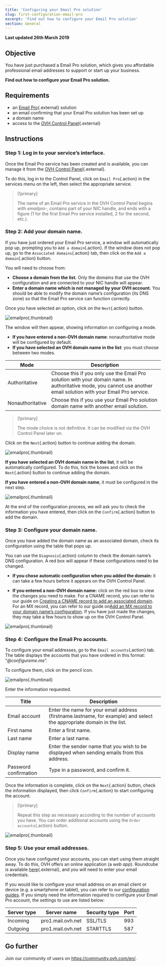 ```yaml
---
title: 'Configuring your Email Pro solution'
slug: first-configuration-email-pro
excerpt: 'Find out how to configure your Email Pro solution'
section: General
---
```


**Last updated 26th March 2019**

## Objective

You have just purchased a Email Pro solution, which gives you affordable professional email addresses to support or start up your business.

**Find out how to configure your Email Pro solution.**

## Requirements

- an [Email Pro]({ovh_www}/emails/email-pro/){.external} solution
- an email confirming that your Email Pro solution has been set up
- a domain name
- access to the [OVH Control Panel](https://www.ovh.com/auth/?action=gotomanager){.external}

## Instructions

### Step 1: Log in to your service’s interface.

Once the Email Pro service has been created and is available, you can manage it from the [OVH Control Panel](https://www.ovh.com/auth/?action=gotomanager){.external}.

To do this, log in to the Control Panel, click on `Email Pro`{.action} in the services menu on the left, then select the appropriate service.

> [!primary]
>
> The name of an Email Pro service in the OVH Control Panel begins with *emailpro-*, contains part of your NIC handle, and ends with a figure (1 for the first Email Pro service installed, 2 for the second, etc.).
>

### Step 2: Add your domain name.

If you have just ordered your Email Pro service, a window will automatically pop up, prompting you to `Add a domain`{.action}. If the window does not pop up, go to the `Associated domains`{.action} tab, then click on the `Add a domain`{.action} button.

You will need to choose from:

- **Choose a domain from the list.** Only the domains that use the OVH configuration and are connected to your NIC handle will appear.
- **Enter a domain name which is not managed by your OVH account.** You should be able to modify the domain name’s configuration (its DNS zone) so that the Email Pro service can function correctly.

Once you have selected an option, click on the `Next`{.action} button.

![emailpro](images/first_config_email_pro_add_domain.png){.thumbnail}

The window will then appear, showing information on configuring a mode.

- **If you have entered a non-OVH domain name**: nonauthoritative mode will be configured by default.
- **If you have selected an OVH domain name in the list**: you must choose between two modes.

|Mode|Description|
|---|---|
|Authoritative|Choose this if you only use the Email Pro solution with your domain name. In authoritative mode, you cannot use another email solution with your Email Pro service.|
|Nonauthoritative|Choose this if you use your Email Pro solution domain name with another email solution.| 

> [!primary]
>
> The mode choice is not definitive. It can be modified via the OVH Control Panel later on.
>

Click on the `Next`{.action} button to continue adding the domain.

![emailpro](images/first_config_email_pro_add_domain_step2.png){.thumbnail}

**If you have selected an OVH domain name in the list**, it will be automatically configured. To do this, tick the boxes and click on the `Next`{.action} button to continue adding the domain.

**If you have entered a non-OVH domain name**, it must be configured in the next step.

![emailpro](images/first_config_email_pro_add_domain_step3.png){.thumbnail}

At the end of the configuration process, we will ask you to check the information you have entered, then click on the `Confirm`{.action} button to add the domain.

### Step 3: Configure your domain name.

Once you have added the domain name as an associated domain, check its configuration using the table that pops up.

You can use the `Diagnosis`{.action} column to check the domain name’s DNS configuration. A red box will appear if these configurations need to be changed.

- **If you chose automatic configuration when you added the domain:** it can take a few hours before it appears on the OVH Control Panel.

- **If you entered a non-OVH domain name:** click on the red box to view the changes you need to make. For a CNAME record, you can refer to our guide on [ Creating a CNAME record to add an associated domain](https://docs.ovh.com/gb/en/microsoft-collaborative-solutions/exchange_20132016_how_to_add_a_cname_record/). For an MX record, you can refer to our guide on[Add an MX record to your domain name’s configuration](https://docs.ovh.com/gb/en/domains/web_hosting_configuring_mx_with_the_ovh_dns_zone/). If you have just made the changes, they may take a few hours to show up on the OVH Control Panel.

![emailpro](images/first_config_email_pro_configure_domain.png){.thumbnail}

### Step 4: Configure the Email Pro accounts.

To configure your email addresses, go to the `Email accounts`{.action} tab. The table displays the accounts that you have ordered in this format: “*@configureme.me*”.

To configure them, click on the pencil icon.

![emailpro](images/first_config_email_pro_configure_email_accounts.png){.thumbnail}

Enter the information requested.

|Title|Description|
|---|---|
|Email account|Enter the name for your email address (firstname.lastname, for example) and select the appropriate domain in the list.|
|First name|Enter a first name.|
|Last name|Enter a last name.|
|Display name|Enter the sender name that you wish to be displayed when sending emails from this address.|
|Password confirmation|Type in a password, and confirm it.| 

Once the information is complete, click on the `Next`{.action} button, check the information displayed, then click `Confirm`{.action} to start configuring the account.

> [!primary]
>
> Repeat this step as necessary according to the number of accounts you have. You can order additional accounts using the `Order accounts`{.action} button.
>

![emailpro](images/first_config_email_pro_configure_email_accounts_step2.png){.thumbnail}

### Step 5: Use your email addresses.

Once you have configured your accounts, you can start using them straight away. To do this, OVH offers an online application (a *web app*). Roundcube is available [here](https://www.ovh.co.uk/mail/){.external}, and you will need to enter your email credentials.

If you would like to configure your email address on an email client or device (e.g. a smartphone or tablet), you can refer to our [configuration guides](../). If you simply need the information required to configure your Email Pro account, the settings to use are listed below:

|Server type|Server name|Security type|Port|
|---|---|---|---|
|Incoming|pro1.mail.ovh.net|SSL/TLS|993|
|Outgoing|pro1.mail.ovh.net|STARTTLS|587|

## Go further

Join our community of users on <https://community.ovh.com/en/>.